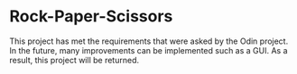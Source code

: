 # Rock-Paper-Scissors

This project has met the requirements that were asked by the Odin project. In the future, many improvements can be implemented such as a GUI. As a result, this project will be returned. 